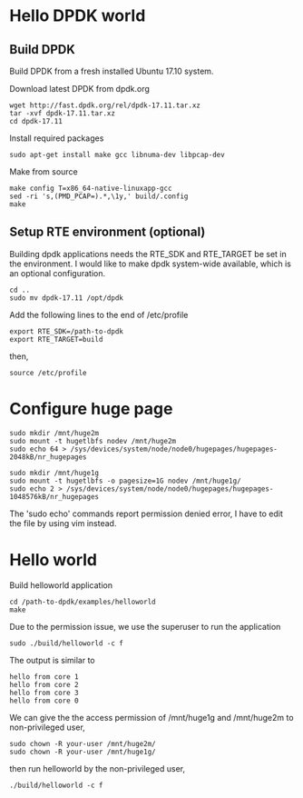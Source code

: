 # Hello DPDK world
## Build DPDK
Build DPDK from a fresh installed Ubuntu 17.10 system.

Download latest DPDK from dpdk.org

    wget http://fast.dpdk.org/rel/dpdk-17.11.tar.xz
    tar -xvf dpdk-17.11.tar.xz
    cd dpdk-17.11
Install required packages

    sudo apt-get install make gcc libnuma-dev libpcap-dev
Make from source

    make config T=x86_64-native-linuxapp-gcc
    sed -ri 's,(PMD_PCAP=).*,\1y,' build/.config
    make
## Setup RTE environment (optional)
Building dpdk applications needs the RTE_SDK and RTE_TARGET be set in the environment.
I would like to make dpdk system-wide available, which is an optional configuration.

    cd ..
    sudo mv dpdk-17.11 /opt/dpdk
Add the following lines to the end of /etc/profile

    export RTE_SDK=/path-to-dpdk
    export RTE_TARGET=build
then,

    source /etc/profile

# Configure huge page
    sudo mkdir /mnt/huge2m
    sudo mount -t hugetlbfs nodev /mnt/huge2m
    sudo echo 64 > /sys/devices/system/node/node0/hugepages/hugepages-2048kB/nr_hugepages

    sudo mkdir /mnt/huge1g
    sudo mount -t hugetlbfs -o pagesize=1G nodev /mnt/huge1g/
    sudo echo 2 > /sys/devices/system/node/node0/hugepages/hugepages-1048576kB/nr_hugepages

The 'sudo echo' commands report permission denied error, I have to edit the file by using vim instead.

# Hello world
Build helloworld application

    cd /path-to-dpdk/examples/helloworld
    make
Due to the permission issue, we use the superuser to run the application

    sudo ./build/helloworld -c f
The output is similar to

    hello from core 1
    hello from core 2
    hello from core 3
    hello from core 0
We can give the the access permission of /mnt/huge1g and /mnt/huge2m to non-privileged user,

    sudo chown -R your-user /mnt/huge2m/
    sudo chown -R your-user /mnt/huge1g/
then run helloworld by the non-privileged user, 

    ./build/helloworld -c f
